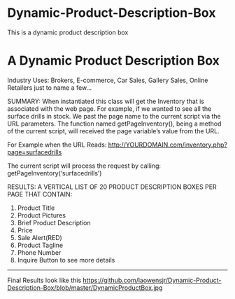 # Dynamic-Product-Description-Box
This is a dynamic product description box

# A Dynamic Product Description Box

Industry Uses: Brokers, E-commerce, Car Sales, Gallery Sales, Online Retailers just to name a few…

SUMMARY:  When instantiated this class will get the Inventory that is associated with the web page. For example, if we wanted to see all the surface drills in stock. We past the page name to the current script via the URL parameters. The function named getPageInventory(), being a method of the current script, will received the page variable’s value from the URL.

For Example when the URL Reads:
http://YOURDOMAIN.com/inventory.php?page=surfacedrills 

The current script will process the request by calling:
getPageInventory(‘surfacedrills’)

RESULTS: A VERTICAL LIST OF 20 PRODUCT DESCRIPTION BOXES PER PAGE THAT CONTAIN:
1) Product Title
2) Product Pictures
3) Brief Product Description
4) Price
5) Sale Alert(RED)
6) Product Tagline
7) Phone Number
8) Inquire Button to see more details
*************************
Final Results look like this
https://github.com/laowensjr/Dynamic-Product-Description-Box/blob/master/DynamicProductBox.jpg
